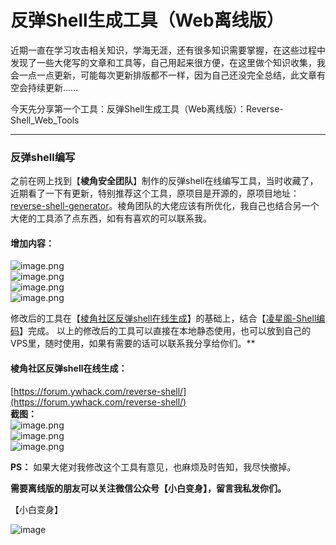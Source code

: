 # 反弹Shell生成工具（Web离线版）

近期一直在学习攻击相关知识，学海无涯，还有很多知识需要掌握，在这些过程中发现了一些大佬写的文章和工具等，自己用起来很方便，在这里做个知识收集，我会一点一点更新，可能每次更新排版都不一样，因为自己还没完全总结，此文章有空会持续更新……

今天先分享第一个工具：反弹Shell生成工具（Web离线版）：Reverse-Shell_Web_Tools

------

### 反弹shell编写
之前在网上找到【**棱角安全团队**】制作的反弹shell在线编写工具，当时收藏了，近期看了一下有更新，特别推荐这个工具，原项目是开源的，原项目地址：[reverse-shell-generator](https://github.com/0dayCTF/reverse-shell-generator)。棱角团队的大佬应该有所优化，我自己也结合另一个大佬的工具添了点东西，如有有喜欢的可以联系我。

#### 增加内容：
![image.png](https://cdn.nlark.com/yuque/0/2023/png/26729627/1681830298663-dd676623-4d75-45ea-b20b-a5d7c9472c72.png#averageHue=%231f1f1f&clientId=uc1088a34-34b7-4&from=paste&height=841&id=u84c02eb4&name=image.png&originHeight=1262&originWidth=2560&originalType=binary&ratio=1.5&rotation=0&showTitle=false&size=84456&status=done&style=none&taskId=udc03d970-8661-4f1c-960f-c2594847996&title=&width=1706.6666666666667)<br />![image.png](https://cdn.nlark.com/yuque/0/2023/png/26729627/1681830305970-0689dd9a-facf-49ca-add7-62d0a8133732.png#averageHue=%231e1e1e&clientId=uc1088a34-34b7-4&from=paste&height=841&id=u476e0fea&name=image.png&originHeight=1262&originWidth=2560&originalType=binary&ratio=1.5&rotation=0&showTitle=false&size=102571&status=done&style=none&taskId=u12dc0590-cd1c-42e7-8f36-9586073b678&title=&width=1706.6666666666667)<br />![image.png](https://cdn.nlark.com/yuque/0/2023/png/26729627/1681830314096-5dbafdb0-e919-40df-8615-2c9c24aa9408.png#averageHue=%231d1d1d&clientId=uc1088a34-34b7-4&from=paste&height=841&id=u9bc29b1a&name=image.png&originHeight=1262&originWidth=2560&originalType=binary&ratio=1.5&rotation=0&showTitle=false&size=93508&status=done&style=none&taskId=u4933e39e-1063-4020-ac43-d432e5c15c0&title=&width=1706.6666666666667)<br />![image.png](https://cdn.nlark.com/yuque/0/2023/png/26729627/1681830355059-6ff7ff0e-7d74-4ea2-bec5-e06217f19f1a.png#averageHue=%231d1d1d&clientId=uc1088a34-34b7-4&from=paste&height=841&id=uce936447&name=image.png&originHeight=1262&originWidth=2560&originalType=binary&ratio=1.5&rotation=0&showTitle=false&size=82598&status=done&style=none&taskId=ua97fb907-c970-4f3a-8e90-457a23f3df7&title=&width=1706.6666666666667)

修改后的工具在【[棱角社区反弹shell在线生成](https://forum.ywhack.com/reverse-shell/)】的基础上，结合【[凌星阁-Shell编码](https://sec.lintstar.top/Java-shell.html)】完成。
以上的修改后的工具可以直接在本地静态使用，也可以放到自己的VPS里，随时使用，如果有需要的话可以联系我分享给你们。**

#### 棱角社区反弹shell在线生成：
[https://forum.ywhack.com/reverse-shell/](https://forum.ywhack.com/reverse-shell/)<br />**截图：**<br />![image.png](https://cdn.nlark.com/yuque/0/2023/png/26729627/1681829938106-8965b7ca-c1f5-47d7-9d37-98d5308add2a.png#averageHue=%231f1f1f&clientId=uc1088a34-34b7-4&from=paste&height=841&id=u7308aa88&name=image.png&originHeight=1262&originWidth=2560&originalType=binary&ratio=1.5&rotation=0&showTitle=false&size=85700&status=done&style=none&taskId=ue4b67429-f83d-4785-8cd4-ecc4251fb51&title=&width=1706.6666666666667)<br />![image.png](https://cdn.nlark.com/yuque/0/2023/png/26729627/1681829957540-8f4346a3-5dab-453b-9016-a760ba7cb210.png#averageHue=%231f1e1e&clientId=uc1088a34-34b7-4&from=paste&height=841&id=udf97d1d3&name=image.png&originHeight=1262&originWidth=2560&originalType=binary&ratio=1.5&rotation=0&showTitle=false&size=104532&status=done&style=none&taskId=u19611049-8b25-4696-8c2a-e04d0635470&title=&width=1706.6666666666667)<br />![image.png](https://cdn.nlark.com/yuque/0/2023/png/26729627/1681829966218-e330bf6a-f57f-47be-b63d-08e25cc1e629.png#averageHue=%231f1e1e&clientId=uc1088a34-34b7-4&from=paste&height=841&id=u8d483fea&name=image.png&originHeight=1262&originWidth=2560&originalType=binary&ratio=1.5&rotation=0&showTitle=false&size=96201&status=done&style=none&taskId=u735215cb-905b-4944-a8c7-2fef7fed265&title=&width=1706.6666666666667)

**PS：**
如果大佬对我修改这个工具有意见，也麻烦及时告知，我尽快撤掉。

**需要离线版的朋友可以关注微信公众号【小白变身】，留言我私发你们。**

【小白变身】

![image](https://user-images.githubusercontent.com/107027804/232938244-1b0e01c6-3a74-4457-8047-42d29781ee0d.png)

